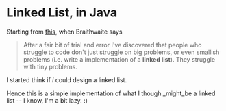 Linked List, in Java
====================

Starting from [this](http://www.codinghorror.com/blog/2007/02/why-cant-programmers-program.html), when Braithwaite says

> After a fair bit of trial and error I've discovered that people who struggle to code don't just struggle on big problems, or even smallish problems (i.e. write a implementation of a **linked list**). They struggle with tiny problems.

I started think if _i_ could design a linked list.

Hence this is a simple implementation of what I though _might_be a linked list -- I know, I'm a bit lazy. :)
